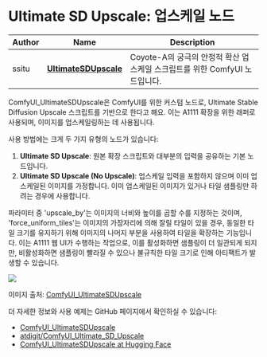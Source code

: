 # Ultimate SD Upscale: 업스케일 노드

|Author|Name|Description|
|---|---|---|
|ssitu|[**UltimateSDUpscale**](https://github.com/ssitu/ComfyUI_UltimateSDUpscale)|Coyote-A의 궁극의 안정적 확산 업스케일 스크립트를 위한 ComfyUI 노드입니다.|

ComfyUI_UltimateSDUpscale은 ComfyUI를 위한 커스텀 노드로, Ultimate Stable Diffusion Upscale 스크립트를 기반으로 한다고 해요. 이는 A1111 확장을 위한 래퍼로 사용되며, 이미지를 업스케일링하는 데 사용됩니다.

사용 방법에는 크게 두 가지 유형의 노드가 있습니다:

1. **Ultimate SD Upscale**: 원본 확장 스크립트와 대부분의 입력을 공유하는 기본 노드입니다.
2. **Ultimate SD Upscale (No Upscale)**: 업스케일 입력을 포함하지 않으며 이미 업스케일된 이미지를 가정합니다. 이미 업스케일된 이미지가 있거나 타일 샘플링만 하려는 경우에 사용합니다.

파라미터 중 'upscale_by'는 이미지의 너비와 높이를 곱할 수를 지정하는 것이며, 'force_uniform_tiles'는 이미지의 가장자리에 의해 잘릴 타일이 있을 경우, 동일한 타일 크기를 유지하기 위해 이미지의 나머지 부분을 사용하여 타일을 확장하는 기능입니다. 이는 A1111 웹 UI가 수행하는 작업으로, 이를 활성화하면 샘플링이 더 일관되게 되지만, 비활성화하면 샘플링이 빨라질 수 있으나 불규칙한 타일 크기로 인해 아티팩트가 발생할 수 있습니다.

![](https://wikidocs.net/images/page/234144/239772975-64f8d3b2-10ae-45ee-9f8a-40b798a51655.png)

이미지 출처: [ComfyUI_UltimateSDUpscale](https://github.com/ssitu/ComfyUI_UltimateSDUpscale)

더 자세한 정보와 사용 예제는 GitHub 페이지에서 확인하실 수 있습니다:

- [ComfyUI_UltimateSDUpscale](https://github.com/ssitu/ComfyUI_UltimateSDUpscale)
- [atdigit/ComfyUI_Ultimate_SD_Upscale](https://github.com/atdigit/ComfyUI_Ultimate_SD_Upscale)
- [ComfyUI_UltimateSDUpscale at Hugging Face](https://huggingface.co/datasets/crystantine/COMFYUI-CUSTOM-NODES/blob/main/ComfyUI_UltimateSDUpscale/README.md)